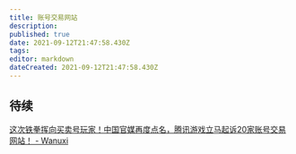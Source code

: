 ```yaml
---
title: 账号交易网站
description: 
published: true
date: 2021-09-12T21:47:58.430Z
tags: 
editor: markdown
dateCreated: 2021-09-12T21:47:58.430Z
---
```


## 待续

[这次铁拳挥向买卖号玩家！中国官媒再度点名，腾讯游戏立马起诉20家账号交易网站！ - Wanuxi](https://web.archive.org/web/20210912053929/https://www.wanuxi.com/这次铁拳挥向买卖号玩家！中国官媒再度点名，腾/)
